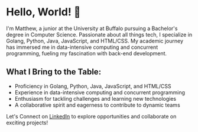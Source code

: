 # Hello, World! 👋

I'm Matthew, a junior at the University at Buffalo pursuing a Bachelor's degree in Computer Science. Passionate about all things tech, I specialize in Golang, Python, Java, JavaScript, and HTML/CSS. My academic journey has immersed me in data-intensive computing and concurrent programming, fueling my fascination with back-end development.

## What I Bring to the Table:
- Proficiency in Golang, Python, Java, JavaScript, and HTML/CSS
- Experience in data-intensive computing and concurrent programming
- Enthusiasm for tackling challenges and learning new technologies
- A collaborative spirit and eagerness to contribute to dynamic teams

Let's Connect on [LinkedIn](https://www.linkedin.com/in/matthewhcheung/) to explore opportunities and collaborate on exciting projects!
<!--
**MatthewHCheung/MatthewHCheung** is a ✨ _special_ ✨ repository because its `README.md` (this file) appears on your GitHub profile.

Here are some ideas to get you started:

- 🔭 I’m currently working on ...
- 🌱 I’m currently learning ...
- 👯 I’m looking to collaborate on ...
- 🤔 I’m looking for help with ...
- 💬 Ask me about ...
- 📫 How to reach me: ...
- 😄 Pronouns: ...
- ⚡ Fun fact: ...
-->
